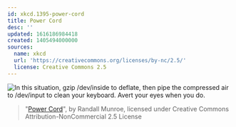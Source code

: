 ```yaml
---
id: xkcd.1395-power-cord
title: Power Cord
desc: ''
updated: 1616186984418
created: 1405494000000
sources:
  name: xkcd
  url: 'https://creativecommons.org/licenses/by-nc/2.5/'
  license: Creative Commons 2.5
---
```

![In this situation, gzip /dev/inside to deflate, then pipe the compressed air to /dev/input to clean your keyboard. Avert your eyes when you do.](https://imgs.xkcd.com/comics/power_cord.png)
> "[Power Cord](https://xkcd.com/1395/)", by Randall Munroe, licensed under Creative Commons Attribution-NonCommercial 2.5 License
